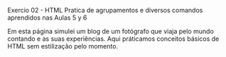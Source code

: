 Exercio 02 - HTML
Pratica de agrupamentos e diversos comandos aprendidos nas Aulas 5 y 6

Em esta página simulei um blog de um fotógrafo que viaja pelo mundo contando e as suas experiências. Aqui práticamos conceitos básicos de HTML sem estilização pelo momento.
